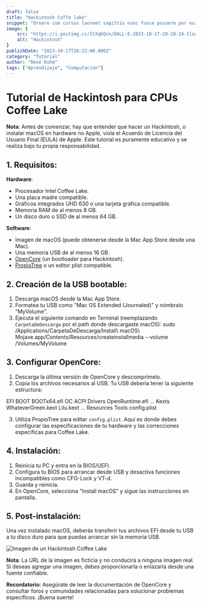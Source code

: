 ```yaml
---
draft: false
title: "Hackintosh Coffe lake"
snippet: "Ornare cum cursus laoreet sagittis nunc fusce posuere per euismod dis vehicula a, semper fames lacus maecenas dictumst pulvinar neque enim non potenti. Torquent hac sociosqu eleifend potenti."
image: {
    src: "https://i.postimg.cc/5tXqKQcn/DALL-E-2023-10-17-20-20-24-Ilustraci-n-Una-representaci-n-art-stica-de-una-placa-base-con-el-logo.png",
    alt: "Hackintosh"
}
publishDate: "2023-10-17T20:22:00.000Z"
category: "Tutorial"
author: "René Kuhm"
tags: ["Aprendizaje", "Computación"]
---
```


# Tutorial de Hackintosh para CPUs Coffee Lake

**Nota**: Antes de comenzar, hay que entender que hacer un Hackintosh, o instalar macOS en hardware no Apple, viola el Acuerdo de Licencia del Usuario Final (EULA) de Apple. Este tutorial es puramente educativo y se realiza bajo tu propia responsabilidad.

## 1. Requisitos:

**Hardware**:
- Procesador Intel Coffee Lake.
- Una placa madre compatible.
- Gráficos integrados UHD 630 o una tarjeta gráfica compatible.
- Memoria RAM de al menos 8 GB.
- Un disco duro o SSD de al menos 64 GB.

**Software**:
- Imagen de macOS (puede obtenerse desde la Mac App Store desde una Mac).
- Una memoria USB de al menos 16 GB.
- [OpenCore](https://github.com/acidanthera/OpenCorePkg) (un bootloader para Hackintosh).
- [PropioTree](https://github.com/corpnewt/ProperTree) o un editor plist compatible.

## 2. Creación de la USB bootable:

1. Descarga macOS desde la Mac App Store.
2. Formatea tu USB como "Mac OS Extended (Journaled)" y nómbralo "MyVolume".
3. Ejecuta el siguiente comando en Terminal (reemplazando `CarpetaDeDescarga` por el path donde descargaste macOS):
sudo /Applications/CarpetaDeDescarga/Install\ macOS\ Mojave.app/Contents/Resources/createinstallmedia --volume /Volumes/MyVolume


## 3. Configurar OpenCore:

1. Descarga la última versión de OpenCore y descomprímelo.
2. Copia los archivos necesarios al USB. Tu USB debería tener la siguiente estructura:

EFI
BOOT
BOOTx64.efi
OC
ACPI
Drivers
OpenRuntime.efi
...
Kexts
WhateverGreen.kext
Lilu.kext
...
Resources
Tools
config.plist

3. Utiliza PropioTree para editar `config.plist`. Aquí es donde debes configurar las especificaciones de tu hardware y las correcciones específicas para Coffee Lake.

## 4. Instalación:

1. Reinicia tu PC y entra en la BIOS/UEFI.
2. Configura tu BIOS para arrancar desde USB y desactiva funciones incompatibles como CFG-Lock y VT-d.
3. Guarda y reinicia.
4. En OpenCore, selecciona "Install macOS" y sigue las instrucciones en pantalla.

## 5. Post-instalación:

Una vez instalado macOS, deberás transferir tus archivos EFI desde tu USB a tu disco duro para que puedas arrancar sin la memoria USB.

![Imagen de un Hackintosh Coffee Lake](https://www.example.com/hackintosh_image.jpg)

**Nota**: La URL de la imagen es ficticia y no conducirá a ninguna imagen real. Si deseas agregar una imagen, debes proporcionarla o enlazarla desde una fuente confiable.

**Recordatorio**: Asegúrate de leer la documentación de OpenCore y consultar foros y comunidades relacionadas para solucionar problemas específicos. ¡Buena suerte!
